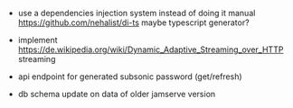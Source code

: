 * use a dependencies injection system instead of doing it manual https://github.com/nehalist/di-ts
  maybe typescript generator?

* implement https://de.wikipedia.org/wiki/Dynamic_Adaptive_Streaming_over_HTTP streaming

* api endpoint for generated subsonic password (get/refresh)

* db schema update on data of older jamserve version
